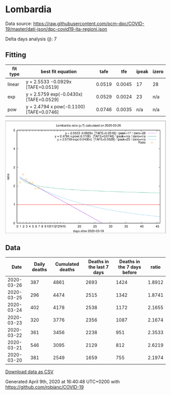 # Lombardia

Data source: https://raw.githubusercontent.com/pcm-dpc/COVID-19/master/dati-json/dpc-covid19-ita-regioni.json

Delta days analysis (j): 7

## Fitting 
|fit type|best fit equation|tafe|tfe|ipeak|izero|
|-------|-----|--------|------|---|---|
|linear|y = 2.5533 -0.0929x  [TAFE=0.0519]|0.0519|0.0045|17|28|
|exp|y = 2.5759 exp(-0.0430x)  [TAFE=0.0529]|0.0529|0.0024|23|n/a|
|pow|y = 2.4794 x pow(-0.1100)  [TAFE=0.0746]|0.0746|0.0035|n/a|n/a|

![Plot](COVID-19_lombardia_j7_2020-03-26.png)

## Data
|Date|Daily deaths|Cumulated deaths|Deaths in the last 7 days|Deaths in the 7 days before|ratio|
|----|----------|-----------|-------|--------------------|-----|
|2020-03-26|387|4861|2693|1424|1.8912|
|2020-03-25|296|4474|2515|1342|1.8741|
|2020-03-24|402|4178|2538|1172|2.1655|
|2020-03-23|320|3776|2356|1087|2.1674|
|2020-03-22|361|3456|2238|951|2.3533|
|2020-03-21|546|3095|2129|812|2.6219|
|2020-03-20|381|2549|1659|755|2.1974|

[Download data as CSV](COVID-19_lombardia_j7_2020-03-26.csv)

Generated April 9th, 2020 at 16:40:48 UTC+0200 with https://github.com/robianc/COVID-19
